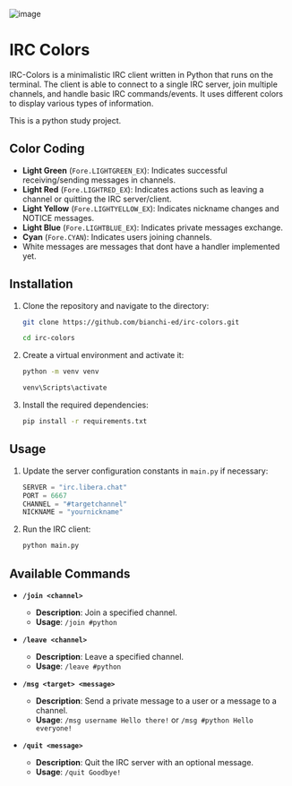 ![image](https://github.com/user-attachments/assets/10d9475e-06bb-48dc-af61-df9278457622)

# IRC Colors

IRC-Colors is a minimalistic IRC client written in Python that runs on the terminal. The client is able to connect to a single IRC server, join multiple channels, and handle basic IRC commands/events. It uses different colors to display various types of information.

This is a python study project.

## Color Coding
- **Light Green** (`Fore.LIGHTGREEN_EX`): Indicates successful receiving/sending messages in channels.
- **Light Red** (`Fore.LIGHTRED_EX`): Indicates actions such as leaving a channel or quitting the IRC server/client.
- **Light Yellow** (`Fore.LIGHTYELLOW_EX`): Indicates nickname changes and NOTICE messages.
- **Light Blue** (`Fore.LIGHTBLUE_EX`): Indicates private messages exchange.
- **Cyan** (`Fore.CYAN`): Indicates users joining channels.
- White messages are messages that dont have a handler implemented yet.

## Installation

1. Clone the repository and navigate to the directory:
    ```sh
    git clone https://github.com/bianchi-ed/irc-colors.git
    ```

    ```sh
    cd irc-colors
    ```

2. Create a virtual environment and activate it:
    ```sh
    python -m venv venv
    ```

    ```sh
    venv\Scripts\activate
    ```
3. Install the required dependencies:
    ```sh
    pip install -r requirements.txt
    ```

## Usage

1. Update the server configuration constants in `main.py` if necessary:
    ```python
    SERVER = "irc.libera.chat"
    PORT = 6667
    CHANNEL = "#targetchannel"
    NICKNAME = "yournickname"
    ```

2. Run the IRC client:
    ```sh
    python main.py
    ```

## Available Commands

- **`/join <channel>`**
    - **Description**: Join a specified channel.
    - **Usage**: `/join #python`
  
- **`/leave <channel>`**
    - **Description**: Leave a specified channel.
    - **Usage**: `/leave #python`
  
- **`/msg <target> <message>`**
    - **Description**: Send a private message to a user or a message to a channel.
    - **Usage**: `/msg username Hello there!` or `/msg #python Hello everyone!`
  
- **`/quit <message>`**
    - **Description**: Quit the IRC server with an optional message.
    - **Usage**: `/quit Goodbye!`

